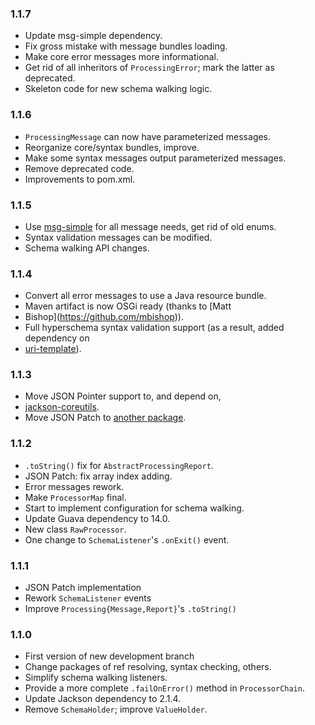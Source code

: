 ### 1.1.7

* Update msg-simple dependency.
* Fix gross mistake with message bundles loading.
* Make core error messages more informational.
* Get rid of all inheritors of `ProcessingError`; mark the latter as deprecated.
* Skeleton code for new schema walking logic.

### 1.1.6

* `ProcessingMessage` can now have parameterized messages.
* Reorganize core/syntax bundles, improve.
* Make some syntax messages output parameterized messages.
* Remove deprecated code.
* Improvements to pom.xml.

### 1.1.5

* Use [msg-simple](https://github.com/fge/msg-simple) for all message needs, get
  rid of old enums.
* Syntax validation messages can be modified.
* Schema walking API changes.

### 1.1.4

* Convert all error messages to use a Java resource bundle.
* Maven artifact is now OSGi ready (thanks to [Matt
* Bishop](https://github.com/mbishop)).
* Full hyperschema syntax validation support (as a result, added dependency on
* [uri-template](https://github.com/fge/uri-template)).

### 1.1.3

* Move JSON Pointer support to, and depend on,
* [jackson-coreutils](https://github.com/fge/jackson-coreutils).
* Move JSON Patch to [another package](https://github.com/fge/json-patch).

### 1.1.2

* `.toString()` fix for `AbstractProcessingReport`.
* JSON Patch: fix array index adding.
* Error messages rework.
* Make `ProcessorMap` final.
* Start to implement configuration for schema walking.
* Update Guava dependency to 14.0.
* New class `RawProcessor`.
* One change to `SchemaListener`'s `.onExit()` event.

### 1.1.1

* JSON Patch implementation
* Rework `SchemaListener` events
* Improve `Processing{Message,Report}`'s `.toString()`

### 1.1.0

* First version of new development branch
* Change packages of ref resolving, syntax checking, others.
* Simplify schema walking listeners.
* Provide a more complete `.failOnError()` method in `ProcessorChain`.
* Update Jackson dependency to 2.1.4.
* Remove `SchemaHolder`; improve `ValueHolder`.

